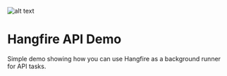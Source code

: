 ![alt text](http://lozanotek.com/images/logo.gif "Created by Lozanotek, Inc.") 
# Hangfire API Demo

Simple demo showing how you can use Hangfire as a background runner for API tasks.
